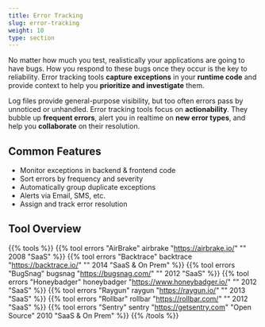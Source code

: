 ```yaml
---
title: Error Tracking
slug: error-tracking
weight: 10
type: section
---
```


No matter how much you test, realistically your applications are going to have bugs. How you respond to these bugs once they occur is the key to reliability. Error tracking tools **capture exceptions** in your **runtime code** and provide context to help you **prioritize and investigate** them.

Log files provide general-purpose visibility, but too often errors pass by unnoticed or unhandled. Error tracking tools focus on **actionability**. They bubble up **frequent errors**, alert you in realtime on **new error types**, and help you **collaborate** on their resolution.


## Common Features

* Monitor exceptions in backend & frontend code
* Sort errors by frequency and severity
* Automatically group duplicate exceptions
* Alerts via Email, SMS, etc.
* Assign and track error resolution

## Tool Overview


{{% tools %}}
  {{% tool errors "AirBrake" airbrake "https://airbrake.io/" "" 2008 "SaaS" %}}
  {{% tool errors "Backtrace" backtrace "https://backtrace.io/" "" 2014 "SaaS & On Prem" %}}
  {{% tool errors "BugSnag" bugsnag "https://bugsnag.com/" "" 2012 "SaaS" %}}
  {{% tool errors "Honeybadger" honeybadger "https://www.honeybadger.io/" "" 2012 "SaaS" %}}
  {{% tool errors "Raygun" raygun "https://raygun.io/" "" 2013 "SaaS" %}}
  {{% tool errors "Rollbar" rollbar "https://rollbar.com/" "" 2012 "SaaS" %}}
  {{% tool errors "Sentry" sentry "https://getsentry.com" "Open Source" 2010 "SaaS & On Prem" %}}
{{% /tools %}}
